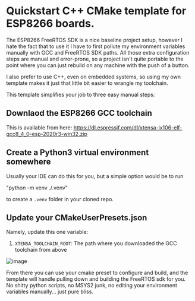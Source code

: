 # Quickstart C++ CMake template for ESP8266 boards.

The ESP8266 FreeRTOS SDK is a nice baseline project setup, however I hate the fact that to use it I have to first pollute my environment variables manually with GCC and FreeRTOS SDK paths.
All those extra configuration steps are manual and error-prone, so a project isn't quite portable to the point where you can just rebuild on any machine with the push of a button.

I also prefer to use C++, even on embedded systems, so using my own template makes it just that little bit easier to wrangle my toolchain.

This template simplifies your job to three easy manual steps:

## Downlaod the ESP8266 GCC toolchain

This is available from here: https://dl.espressif.com/dl/xtensa-lx106-elf-gcc8_4_0-esp-2020r3-win32.zip

## Create a Python3 virtual environment somewhere

Usually your IDE can do this for you, but a simple option would be to run

"python -m venv ./.venv"

to create a `.venv` folder in your cloned repo.

## Update your CMakeUserPresets.json

Namely, update this one variable:

1. `XTENSA_TOOLCHAIN_ROOT`: The path where you downloaded the GCC toolchain from above

![image](https://github.com/ASethi77/esp8266-template/assets/7550606/1c52cda9-3d26-4198-929d-6ae0f85391ef)

From there you can use your cmake preset to configure and build, and the template will handle pulling down and building the FreeRTOS sdk for you.
No shitty python scripts, no MSYS2 junk, no editing your environment variables manually... just pure bliss.

